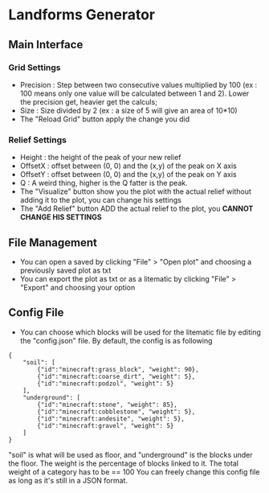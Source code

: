# Landforms Generator

## Main Interface
### Grid Settings
- Precision : Step between two consecutive values multiplied by 100 (ex : 100 means only one value will be calculated between 1 and 2). Lower the precision get, heavier get the calculs;
- Size : Size divided by 2 (ex : a size of 5 will give an area of 10\*10)
- The "Reload Grid" button apply the change you did

### Relief Settings
- Height : the height of the peak of your new relief
- OffsetX : offset between (0, 0) and the (x,y) of the peak on X axis
- OffsetY : offset between (0, 0) and the (x,y) of the peak on Y axis
- Q : A weird thing, higher is the Q fatter is the peak.
- The "Visualize" button show you the plot with the actual relief without adding it to the plot, you can change his settings
- The "Add Relief" button ADD the actual relief to the plot, you **CANNOT CHANGE HIS SETTINGS**

## File Management
- You can open a saved by clicking "File" > "Open plot" and choosing a previously saved plot as txt
- You can export the plot as txt or as a litematic by clicking "File" > "Export" and choosing your option

## Config File
- You can choose which blocks will be used for the litematic file by editing the "config.json" file. By default, the config is as following
```
{
	"soil": [
		{"id":"minecraft:grass_block", "weight": 90},
		{"id":"minecraft:coarse_dirt", "weight": 5},
		{"id":"minecraft:podzol", "weight": 5}
	],
	"underground": [
		{"id":"minecraft:stone", "weight": 85},
		{"id":"minecraft:cobblestone", "weight": 5},
		{"id":"minecraft:andesite", "weight": 5},
		{"id":"minecraft:gravel", "weight": 5}
	]
}
```
"soil" is what will be used as floor, and "underground" is the blocks under the floor.
The weight is the percentage of blocks linked to it.
The total weight of a category has to be == 100
You can freely change this config file as long as it's still in a JSON format.